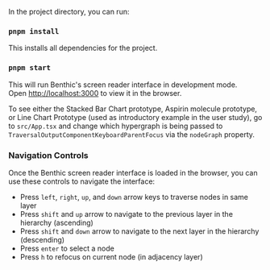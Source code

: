 In the project directory, you can run:

### `pnpm install`

This installs all dependencies for the project.

### `pnpm start`

This will run Benthic's screen reader interface in development mode. <br>
Open [http://localhost:3000](http://localhost:3000) to view it in the browser.

To see either the Stacked Bar Chart prototype, Aspirin molecule prototype, or Line Chart Prototype (used as introductory example in the user study), go to `src/App.tsx` and change which hypergraph is being passed to `TraversalOutputComponentKeyboardParentFocus` via the `nodeGraph` property.

### Navigation Controls

Once the Benthic screen reader interface is loaded in the browser, you can use these controls to navigate the interface:

* Press `left`, `right`, `up`, and `down` arrow keys to traverse nodes in same layer
* Press `shift` and `up` arrow to navigate to the previous layer in the hierarchy (ascending)
* Press `shift` and `down` arrow to navigate to the next layer in the hierarchy (descending)
* Press `enter` to select a node
* Press `h` to refocus on current node (in adjacency layer)